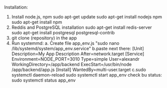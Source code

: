 Installation:
1. Install node.js, npm
sudo apt-get update
sudo apt-get install nodejs npm
sudo apt-get install npm
2. Reddis and PostgreSQL installation
sudo apt-get install redis-server
sudo apt-get install postgresql postgresql-contrib
3. git clone (repository) in the app
4. Run systemmd:
a. Create file app_env.js "sudo nano /lib/systemd/system/app_env.service"
b.paste next there:
[Unit]
Description=My App Description
After=network.target
[Service]
Environment=NODE_PORT=3010
Type=simple
User=alexandr
WorkingDirectory=/app/backend
ExecStart=/usr/bin/node /app/backend/app.js
[Install]
WantedBy=multi-user.target
c.sudo systemctl daemon-reload
sudo systemctl start app_env
check bu status: sudo systemctl status app_env